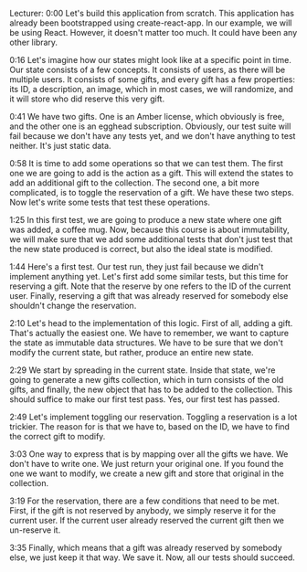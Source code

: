 Lecturer: 0:00 Let's build this application from scratch. This application has already been bootstrapped using create-react-app. In our example, we will be using React. However, it doesn't matter too much. It could have been any other library.

0:16 Let's imagine how our states might look like at a specific point in time. Our state consists of a few concepts. It consists of users, as there will be multiple users. It consists of some gifts, and every gift has a few properties: its ID, a description, an image, which in most cases, we will randomize, and it will store who did reserve this very gift.

0:41 We have two gifts. One is an Amber license, which obviously is free, and the other one is an egghead subscription. Obviously, our test suite will fail because we don't have any tests yet, and we don't have anything to test neither. It's just static data.

0:58 It is time to add some operations so that we can test them. The first one we are going to add is the action as a gift. This will extend the states to add an additional gift to the collection. The second one, a bit more complicated, is to toggle the reservation of a gift. We have these two steps. Now let's write some tests that test these operations.

1:25 In this first test, we are going to produce a new state where one gift was added, a coffee mug. Now, because this course is about immutability, we will make sure that we add some additional tests that don't just test that the new state produced is correct, but also the ideal state is modified.

1:44 Here's a first test. Our test run, they just fail because we didn't implement anything yet. Let's first add some similar tests, but this time for reserving a gift. Note that the reserve by one refers to the ID of the current user. Finally, reserving a gift that was already reserved for somebody else shouldn't change the reservation.

2:10 Let's head to the implementation of this logic. First of all, adding a gift. That's actually the easiest one. We have to remember, we want to capture the state as immutable data structures. We have to be sure that we don't modify the current state, but rather, produce an entire new state.

2:29 We start by spreading in the current state. Inside that state, we're going to generate a new gifts collection, which in turn consists of the old gifts, and finally, the new object that has to be added to the collection. This should suffice to make our first test pass. Yes, our first test has passed.

2:49 Let's implement toggling our reservation. Toggling a reservation is a lot trickier. The reason for is that we have to, based on the ID, we have to find the correct gift to modify.

3:03 One way to express that is by mapping over all the gifts we have. We don't have to write one. We just return your original one. If you found the one we want to modify, we create a new gift and store that original in the collection.

3:19 For the reservation, there are a few conditions that need to be met. First, if the gift is not reserved by anybody, we simply reserve it for the current user. If the current user already reserved the current gift then we un-reserve it.

3:35 Finally, which means that a gift was already reserved by somebody else, we just keep it that way. We save it. Now, all our tests should succeed.

